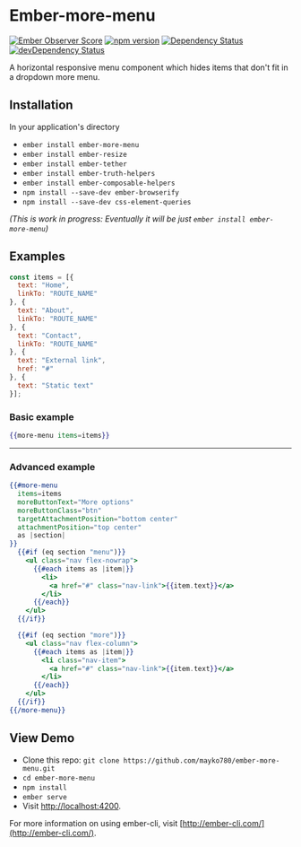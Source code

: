 # Ember-more-menu

<!-- [![Build Status](https://travis-ci.org/mayko780/ember-more-menu.svg?branch=master)](https://travis-ci.org/mayko780/ember-more-menu) -->
<!-- [![npm Version][npm-badge]][npm]
[![Build Status][travis-badge]][travis] -->

[![Ember Observer Score](http://emberobserver.com/badges/ember-more-menu.svg)](http://emberobserver.com/addons/ember-more-menu)
[![npm version](https://badge.fury.io/js/ember-more-menu.svg)](https://badge.fury.io/js/ember-more-menu)
[![Dependency Status](https://david-dm.org/mayko780/ember-more-menu.svg)](https://david-dm.org/mayko780/ember-more-menu)
[![devDependency Status](https://david-dm.org/mayko780/ember-more-menu/dev-status.svg)](https://david-dm.org/mayko780/ember-more-menu#info=devDependencies)
<!-- [![Greenkeeper badge](https://badges.greenkeeper.io/mayko780/ember-more-menu.svg)](https://greenkeeper.io/) -->


A horizontal responsive menu component which hides items that don't fit in a dropdown more menu.

## Installation

In your application's directory

* `ember install ember-more-menu`
* `ember install ember-resize`
* `ember install ember-tether`
* `ember install ember-truth-helpers`
* `ember install ember-composable-helpers`
* `npm install --save-dev ember-browserify`
* `npm install --save-dev css-element-queries`

*(This is work in progress: Eventually it will be just `ember install ember-more-menu`)*
## Examples

```javascript
const items = [{
  text: "Home",
  linkTo: "ROUTE_NAME"
}, {
  text: "About",
  linkTo: "ROUTE_NAME"
}, {
  text: "Contact",
  linkTo: "ROUTE_NAME"
}, {
  text: "External link",
  href: "#"
}, {
  text: "Static text"
}];
```

### Basic example

```hbs
{{more-menu items=items}}
```

---

### Advanced example

```hbs
{{#more-menu
  items=items
  moreButtonText="More options"
  moreButtonClass="btn"
  targetAttachmentPosition="bottom center"
  attachmentPosition="top center"
  as |section|
}}
  {{#if (eq section "menu")}}
    <ul class="nav flex-nowrap">
      {{#each items as |item|}}
        <li>
          <a href="#" class="nav-link">{{item.text}}</a>
        </li>
      {{/each}}
    </ul>
  {{/if}}

  {{#if (eq section "more")}}
    <ul class="nav flex-column">
      {{#each items as |item|}}
        <li class="nav-item">
          <a href="#" class="nav-link">{{item.text}}</a>
        </li>
      {{/each}}
    </ul>
  {{/if}}
{{/more-menu}}
```

## View Demo

* Clone this repo: `git clone https://github.com/mayko780/ember-more-menu.git`
* `cd ember-more-menu`
* `npm install`
* `ember serve`
* Visit [http://localhost:4200](http://localhost:4200).

For more information on using ember-cli, visit [http://ember-cli.com/](http://ember-cli.com/).
